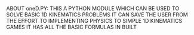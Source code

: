 ABOUT oneD.PY:
THIS A PYTHON MODULE WHICH CAN BE USED TO  SOLVE BASIC 1D KINEMATICS PROBLEMS
IT CAN SAVE THE USER FROM THE EFFORT TO IMPLEMENTING PHYSICS TO SIMPLE 1D KINEMATICS GAMES
IT HAS ALL THE BASIC FORMULAS IN BUILT

